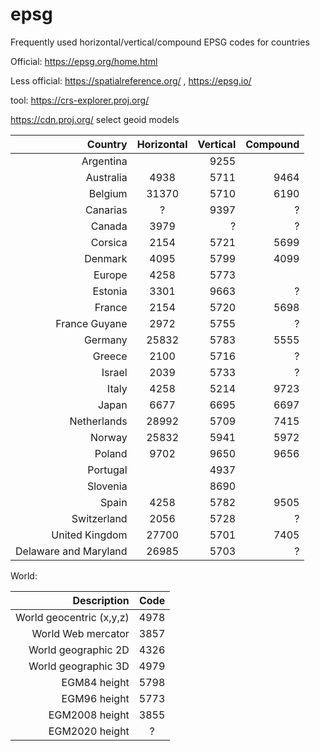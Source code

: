 # epsg

Frequently used horizontal/vertical/compound EPSG codes for countries

Official: https://epsg.org/home.html

Less official: https://spatialreference.org/ , https://epsg.io/

tool: https://crs-explorer.proj.org/

https://cdn.proj.org/ select geoid models

| Country        | Horizontal    | Vertical | Compound |
| --------------:|:-------------:| --------:|----------:
| Argentina      |               | 9255     |          | 
| Australia      | 4938          | 5711     | 9464     |
| Belgium        | 31370         | 5710     | 6190     |
| Canarias       | ?             | 9397     | ?        |
| Canada         | 3979          | ?        | ?        |
| Corsica        | 2154          | 5721     | 5699     |
| Denmark        | 4095          | 5799     | 4099     |
| Europe         | 4258          | 5773     |          |
| Estonia        | 3301          | 9663     | ?        |
| France         | 2154          | 5720     | 5698     |
| France Guyane  | 2972          | 5755     | ?        |
| Germany        | 25832         | 5783     | 5555     |
| Greece         | 2100          | 5716	    | ?        | 
| Israel         | 2039          | 5733     | ?        |
| Italy          | 4258	         | 5214     | 9723     |
| Japan          | 6677          | 6695     | 6697     |
| Netherlands    | 28992         | 5709     | 7415     |
| Norway         | 25832         | 5941     | 5972     |
| Poland         | 9702          | 9650     | 9656     |
| Portugal       |               | 4937     |          |
| Slovenia       |               | 8690     |          |
| Spain          | 4258          | 5782     | 9505     |
| Switzerland    | 2056          | 5728     | ?        |
| United Kingdom | 27700         | 5701     | 7405     |
| Delaware and Maryland | 26985  | 5703     | ?        |


World:

| Description        | Code    | 
| --------------:|:-------------:|
| World geocentric (x,y,z) | 4978          | 
| World Web mercator    | 3857          |
| World geographic 2D | 4326 |
| World geographic 3D | 4979 |
| EGM84 height| 5798 |
| EGM96 height| 5773 |
| EGM2008 height | 3855 |
| EGM2020 height | ? |
